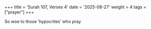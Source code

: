 +++
title = 'Surah 107, Verses 4'
date = '2025-08-27'
weight = 4
tags = ["prayer"]
+++

So woe to those ˹hypocrites˺ who pray